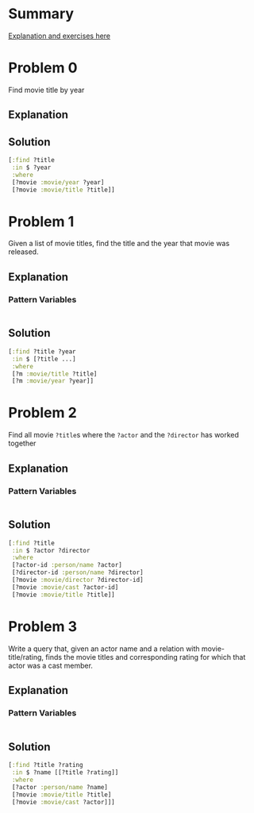 # Summary

[Explanation and exercises here](http://www.learndatalogtoday.org/chapter/3)

# Problem 0

Find movie title by year

## Explanation

## Solution

```clojure
[:find ?title
 :in $ ?year
 :where
 [?movie :movie/year ?year]
 [?movie :movie/title ?title]]
```

# Problem 1

Given a list of movie titles, find the title and the year that movie was released.

## Explanation


### Pattern Variables

```
```

## Solution

```clojure
[:find ?title ?year
 :in $ [?title ...]
 :where
 [?m :movie/title ?title]
 [?m :movie/year ?year]]
```

# Problem 2

Find all movie `?title`s where the `?actor` and the `?director` has worked together

## Explanation

### Pattern Variables

```
```

## Solution

```clojure
[:find ?title
 :in $ ?actor ?director
 :where
 [?actor-id :person/name ?actor]
 [?director-id :person/name ?director]
 [?movie :movie/director ?director-id]
 [?movie :movie/cast ?actor-id]
 [?movie :movie/title ?title]]
```

# Problem 3

Write a query that, given an actor name and a relation with movie-title/rating, finds the movie titles and corresponding rating for which that actor was a cast member.

## Explanation

### Pattern Variables

```
```

## Solution

```clojure
[:find ?title ?rating
 :in $ ?name [[?title ?rating]]
 :where
 [?actor :person/name ?name]
 [?movie :movie/title ?title]
 [?movie :movie/cast ?actor]]]
```